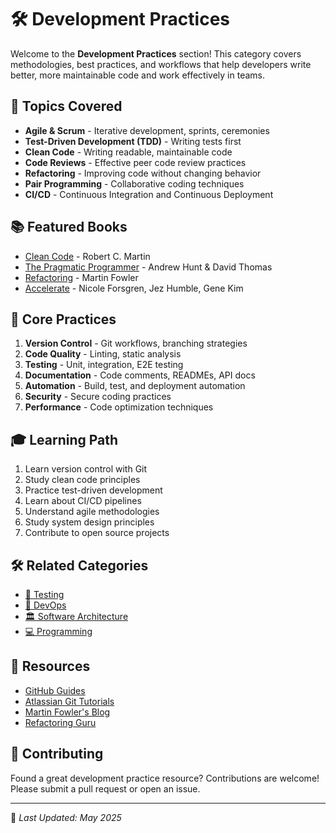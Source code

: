 # 🛠️ Development Practices

Welcome to the **Development Practices** section! This category covers methodologies, best practices, and workflows that help developers write better, more maintainable code and work effectively in teams.

## 📖 Topics Covered

- **Agile & Scrum** - Iterative development, sprints, ceremonies
- **Test-Driven Development (TDD)** - Writing tests first
- **Clean Code** - Writing readable, maintainable code
- **Code Reviews** - Effective peer code review practices
- **Refactoring** - Improving code without changing behavior
- **Pair Programming** - Collaborative coding techniques
- **CI/CD** - Continuous Integration and Continuous Deployment

## 📚 Featured Books

- [Clean Code](https://github.com/fagun18/Books-Collection/tree/main/Development%20Practices) - Robert C. Martin
- [The Pragmatic Programmer](https://github.com/fagun18/Books-Collection/tree/main/Development%20Practices) - Andrew Hunt & David Thomas
- [Refactoring](https://github.com/fagun18/Books-Collection/tree/main/Development%20Practices) - Martin Fowler
- [Accelerate](https://github.com/fagun18/Books-Collection/tree/main/Development%20Practices) - Nicole Forsgren, Jez Humble, Gene Kim

## 🔄 Core Practices

1. **Version Control** - Git workflows, branching strategies
2. **Code Quality** - Linting, static analysis
3. **Testing** - Unit, integration, E2E testing
4. **Documentation** - Code comments, READMEs, API docs
5. **Automation** - Build, test, and deployment automation
6. **Security** - Secure coding practices
7. **Performance** - Code optimization techniques

## 🎓 Learning Path

1. Learn version control with Git
2. Study clean code principles
3. Practice test-driven development
4. Learn about CI/CD pipelines
5. Understand agile methodologies
6. Study system design principles
7. Contribute to open source projects

## 🛠️ Related Categories

- [🧪 Testing](https://github.com/fagun18/Books-Collection/tree/main/Testing)
- [🚀 DevOps](https://github.com/fagun18/Books-Collection/tree/main/DevOps)
- [🏛️ Software Architecture](https://github.com/fagun18/Books-Collection/tree/main/Software%20Architecture)
- [💻 Programming](https://github.com/fagun18/Books-Collection/tree/main/Programming)

## 🔗 Resources

- [GitHub Guides](https://guides.github.com/)
- [Atlassian Git Tutorials](https://www.atlassian.com/git/tutorials)
- [Martin Fowler's Blog](https://martinfowler.com/)
- [Refactoring Guru](https://refactoring.guru/)

## 🤝 Contributing

Found a great development practice resource? Contributions are welcome! Please submit a pull request or open an issue.

---
📅 *Last Updated: May 2025*
